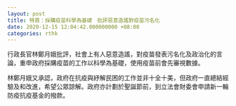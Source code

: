 ```yaml
---
layout: post
title: 特首：採購疫苗科學為基礎　批評惡意造謠對疫苗污名化
date: 2020-12-15 12:04:42.000000000 +08:00
categories: rthk
---
```


行政長官林鄭月娥批評，社會上有人惡意造謠，對疫苗發表污名化及政治化的言論，重申政府採購疫苗的工作以科學為基礎，使用疫苗前會先審視數據。

林鄭月娥又承認，政府在抗疫與紓解民困的工作並非十全十美，但政府一直總結經驗及和改進，希望公眾諒解。政府亦計劃於聖誕節前，到立法會財委會申請新一輪防疫抗疫基金的撥款。
